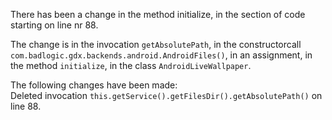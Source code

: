 There has been a change in the method initialize, in the section of code starting on line nr 88.
  
The change is in the invocation ```getAbsolutePath```, in the constructorcall ```com.badlogic.gdx.backends.android.AndroidFiles()```, in an assignment, in the method ```initialize```, in the class ```AndroidLiveWallpaper```.
  
The following changes have been made:  
Deleted invocation ```this.getService().getFilesDir().getAbsolutePath()``` on line 88.  
